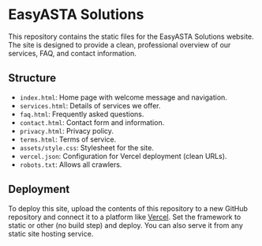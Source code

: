 # EasyASTA Solutions

This repository contains the static files for the EasyASTA Solutions website. The site is designed to provide a clean, professional overview of our services, FAQ, and contact information.

## Structure

- `index.html`: Home page with welcome message and navigation.
- `services.html`: Details of services we offer.
- `faq.html`: Frequently asked questions.
- `contact.html`: Contact form and information.
- `privacy.html`: Privacy policy.
- `terms.html`: Terms of service.
- `assets/style.css`: Stylesheet for the site.
- `vercel.json`: Configuration for Vercel deployment (clean URLs).
- `robots.txt`: Allows all crawlers.

## Deployment

To deploy this site, upload the contents of this repository to a new GitHub repository and connect it to a platform like [Vercel](https://vercel.com). Set the framework to static or other (no build step) and deploy. You can also serve it from any static site hosting service.
